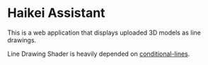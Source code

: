 # Haikei Assistant
This is a web application that displays uploaded 3D models as line drawings.

Line Drawing Shader is heavily depended on [conditional-lines](https://github.com/gkjohnson/threejs-sandbox/tree/master/conditional-lines).